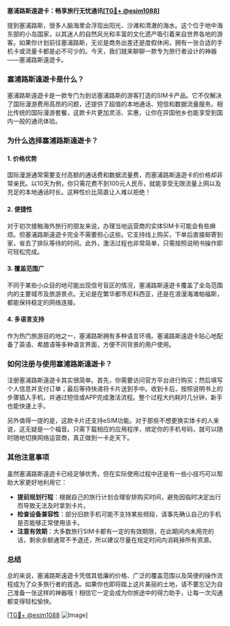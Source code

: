 **塞浦路斯遠遊卡：畅享旅行无忧通讯[[TG💪+ @esim1088](https://t.me/s/esim1088)]**

提到塞浦路斯，很多人脑海里会浮现出阳光、沙滩和清澈的海水。这个位于地中海东部的小岛国家，以其迷人的自然风光和丰富的文化遗产吸引着来自世界各地的游客。如果你计划前往塞浦路斯，无论是商务出差还是度假休闲，拥有一张合适的手机卡或流量卡都是必不可少的。今天，我们就来聊聊一款专为旅行者设计的神器——塞浦路斯遠遊卡。

### 塞浦路斯遠遊卡是什么？

塞浦路斯遠遊卡是一款专门为到访塞浦路斯的游客打造的SIM卡产品。它不仅解决了国际漫游费用高昂的问题，还提供了超值的本地通话、短信和数据流量服务。相比传统的国际漫游套餐，这款卡片更加灵活、实惠，让你在异国他乡也能享受到国内一般的通讯体验。

### 为什么选择塞浦路斯遠遊卡？

#### 1. **价格优势**
   国际漫游通常需要支付高额的通话费和数据流量费，而塞浦路斯遠遊卡的价格却非常亲民。以10天为例，你只需花费不到100元人民币，就能享受无限流量上网以及充足的本地通话时长。这种性价比简直让人难以拒绝！

#### 2. **便捷性**
   对于初次接触海外旅行的朋友来说，办理当地运营商的实体SIM卡可能会有些麻烦。但塞浦路斯遠遊卡完全不需要担心这些。它支持线上购买，下单后直接邮寄到家，省去了排队等待的时间。此外，激活过程也非常简单，只需按照说明书操作即可轻松完成。

#### 3. **覆盖范围广**
   不同于某些小众目的地可能出现信号盲区的情况，塞浦路斯遠遊卡覆盖了全岛范围内的主要城市及旅游景点。无论是在繁华都市尼科西亚，还是在浪漫海滩帕福斯，都能保持稳定的网络连接。

#### 4. **多语言支持**
   作为热门旅游目的地之一，塞浦路斯拥有多种语言环境。塞浦路斯遠遊卡贴心地配备了英语、希腊语等多种语言界面，方便不同背景的用户使用。

### 如何注册与使用塞浦路斯遠遊卡？

注册塞浦路斯遠遊卡其实很简单。首先，你需要访问官方平台进行购买；然后填写个人信息并支付订单；最后等待快递将卡片送到手中。收到卡后，按照说明书上的步骤插入手机，并通过短信或APP完成激活流程。整个过程大约耗时几分钟，新手也能快速上手。

另外值得一提的是，这款卡片还支持eSIM功能。对于那些不想更换实体卡的人来说，这无疑是一个福音。只需下载相应的应用程序，绑定你的手机号码，就可以随时随地切换网络运营商，真正做到一卡走天下。

### 其他注意事项

虽然塞浦路斯遠遊卡已经足够优秀，但在实际使用过程中还是有一些小技巧可以帮助大家更好地利用它：

- **提前规划行程**：根据自己的旅行计划合理安排购买时间，避免因临时决定出行而导致无法及时拿到卡片。
- **检查设备兼容性**：部分旧款手机可能不支持某些频段，请事先确认自己的手机是否能够正常使用该卡。
- **注意有效期**：大多数旅行SIM卡都有一定的有效期限，在此期间内未用完的话，剩余余额通常不予退还，所以建议尽量在规定时间内消耗掉所有资源。

### 总结

总的来说，塞浦路斯遠遊卡凭借其低廉的价格、广泛的覆盖范围以及简便的操作流程成为了众多旅行者的首选。如果你也即将踏上这片美丽的土地，请不要忘记为自己准备一张这样的神器哦！相信它一定会成为你旅途中的得力助手，让每一次沟通都变得轻松愉快。

[[TG💪+ @esim1088](https://t.me/s/esim1088) ![Image](https://i.postimg.cc/4NQfJmqS/Snipaste-2025-05-13-00-14-12.png)]